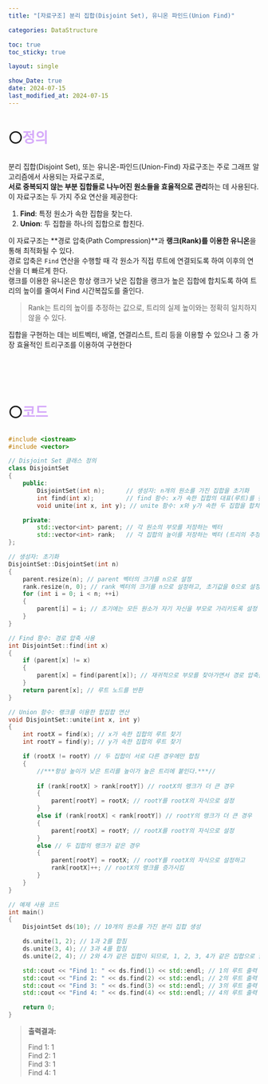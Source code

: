 ```yaml
---
title: "[자료구조] 분리 집합(Disjoint Set), 유니온 파인드(Union Find)"

categories: DataStructure

toc: true
toc_sticky: true

layout: single

show_Date: true
date: 2024-07-15
last_modified_at: 2024-07-15
---
```




# ⚪<span style="color: #D6ABFA;">정의</span>

분리 집합(Disjoint Set), 또는 유니온-파인드(Union-Find) 자료구조는 주로 그래프 알고리즘에서 사용되는 자료구조로,   
**서로 중복되지 않는 부분 집합들로 나누어진 원소들을 효율적으로 관리**하는 데 사용된다.   
이 자료구조는 두 가지 주요 연산을 제공한다:

1. **Find**: 특정 원소가 속한 집합을 찾는다.
2. **Union**: 두 집합을 하나의 집합으로 합친다.



이 자료구조는 **경로 압축(Path Compression)**과 **랭크(Rank)를 이용한 유니온**을 통해 최적화될 수 있다.   
경로 압축은 `Find` 연산을 수행할 때 각 원소가 직접 루트에 연결되도록 하여 이후의 연산을 더 빠르게 한다.   
랭크를 이용한 유니온은 항상 랭크가 낮은 집합을 랭크가 높은 집합에 합치도록 하여 트리의 높이를 줄여서 Find 시간복잡도를 줄인다.

> Rank는 트리의 높이를 추정하는 값으로, 트리의 실제 높이와는 정확히 일치하지 않을 수 있다. 



집합을 구현하는 데는 비트벡터, 배열, 연결리스트, 트리 등을 이용할 수 있으나 그 중 가장 효율적인 트리구조를 이용하여 구현한다

<br>

<br>

<br>

# ⚪<span style="color: #D6ABFA;">코드</span>

```c++
#include <iostream>
#include <vector>

// Disjoint Set 클래스 정의
class DisjointSet 
{
    public:
        DisjointSet(int n);      // 생성자: n개의 원소를 가진 집합을 초기화
        int find(int x);         // find 함수: x가 속한 집합의 대표(루트)를 찾는 함수
        void unite(int x, int y); // unite 함수: x와 y가 속한 두 집합을 합치는 함수

    private:
        std::vector<int> parent; // 각 원소의 부모를 저장하는 벡터
        std::vector<int> rank;   // 각 집합의 높이를 저장하는 벡터 (트리의 추정 높이)
};

// 생성자: 초기화
DisjointSet::DisjointSet(int n)
{
    parent.resize(n); // parent 벡터의 크기를 n으로 설정
    rank.resize(n, 0); // rank 벡터의 크기를 n으로 설정하고, 초기값을 0으로 설정
    for (int i = 0; i < n; ++i)
    {
        parent[i] = i; // 초기에는 모든 원소가 자기 자신을 부모로 가리키도록 설정
    }
}

// Find 함수: 경로 압축 사용
int DisjointSet::find(int x)
{
    if (parent[x] != x)
    {
        parent[x] = find(parent[x]); // 재귀적으로 부모를 찾아가면서 경로 압축을 수행
    }
    return parent[x]; // 루트 노드를 반환
}

// Union 함수: 랭크를 이용한 합집합 연산
void DisjointSet::unite(int x, int y)
{
    int rootX = find(x); // x가 속한 집합의 루트 찾기
    int rootY = find(y); // y가 속한 집합의 루트 찾기

    if (rootX != rootY) // 두 집합이 서로 다른 경우에만 합침
    {
        //***항상 높이가 낮은 트리를 높이가 높은 트리에 붙인다.***//
        
        if (rank[rootX] > rank[rootY]) // rootX의 랭크가 더 큰 경우
        {
            parent[rootY] = rootX; // rootY를 rootX의 자식으로 설정
        }
        else if (rank[rootX] < rank[rootY]) // rootY의 랭크가 더 큰 경우
        {
            parent[rootX] = rootY; // rootX를 rootY의 자식으로 설정
        }
        else // 두 집합의 랭크가 같은 경우
        {
            parent[rootY] = rootX; // rootY를 rootX의 자식으로 설정하고
            rank[rootX]++; // rootX의 랭크를 증가시킴
        }
    }
}

// 예제 사용 코드
int main()
{
    DisjointSet ds(10); // 10개의 원소를 가진 분리 집합 생성

    ds.unite(1, 2); // 1과 2를 합침
    ds.unite(3, 4); // 3과 4를 합침
    ds.unite(2, 4); // 2와 4가 같은 집합이 되므로, 1, 2, 3, 4가 같은 집합으로 합쳐짐

    std::cout << "Find 1: " << ds.find(1) << std::endl; // 1의 루트 출력
    std::cout << "Find 2: " << ds.find(2) << std::endl; // 2의 루트 출력
    std::cout << "Find 3: " << ds.find(3) << std::endl; // 3의 루트 출력
    std::cout << "Find 4: " << ds.find(4) << std::endl; // 4의 루트 출력

    return 0;
}

```

> **출력결과:**
>
> Find 1: 1  
> Find 2: 1  
> Find 3: 1  
> Find 4: 1
